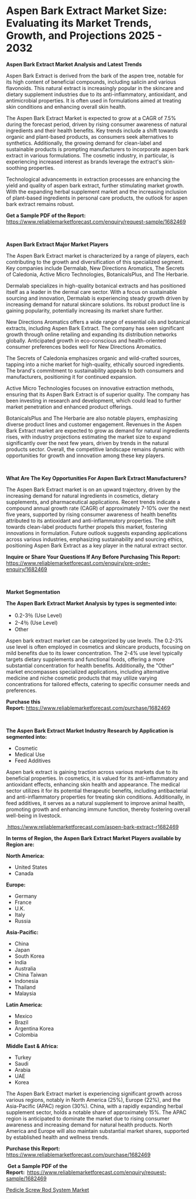 <p><h1>Aspen Bark Extract Market Size: Evaluating its Market Trends, Growth, and Projections 2025 - 2032</h1></p><p><strong>Aspen Bark Extract Market Analysis and Latest Trends</strong></p>
<p><p>Aspen Bark Extract is derived from the bark of the aspen tree, notable for its high content of beneficial compounds, including salicin and various flavonoids. This natural extract is increasingly popular in the skincare and dietary supplement industries due to its anti-inflammatory, antioxidant, and antimicrobial properties. It is often used in formulations aimed at treating skin conditions and enhancing overall skin health.</p><p>The Aspen Bark Extract Market is expected to grow at a CAGR of 7.5% during the forecast period, driven by rising consumer awareness of natural ingredients and their health benefits. Key trends include a shift towards organic and plant-based products, as consumers seek alternatives to synthetics. Additionally, the growing demand for clean-label and sustainable products is prompting manufacturers to incorporate aspen bark extract in various formulations. The cosmetic industry, in particular, is experiencing increased interest as brands leverage the extract's skin-soothing properties. </p><p>Technological advancements in extraction processes are enhancing the yield and quality of aspen bark extract, further stimulating market growth. With the expanding herbal supplement market and the increasing inclusion of plant-based ingredients in personal care products, the outlook for aspen bark extract remains robust.</p></p>
<p><strong>Get a Sample PDF of the Report:&nbsp;</strong> <a href="https://www.reliablemarketforecast.com/enquiry/request-sample/1682469?utm_campaign=2439&utm_medium=2&utm_source=Github&utm_content=ia&utm_term=26032025&utm_id=aspen-bark-extract">https://www.reliablemarketforecast.com/enquiry/request-sample/1682469</a></p>
<p>&nbsp;</p>
<p><strong>Aspen Bark Extract Major Market Players</strong></p>
<p><p>The Aspen Bark Extract market is characterized by a range of players, each contributing to the growth and diversification of this specialized segment. Key companies include Dermalab, New Directions Aromatics, The Secrets of Caledonia, Active Micro Technologies, BotanicalsPlus, and The Herbarie.</p><p>Dermalab specializes in high-quality botanical extracts and has positioned itself as a leader in the dermal care sector. With a focus on sustainable sourcing and innovation, Dermalab is experiencing steady growth driven by increasing demand for natural skincare solutions. Its robust product line is gaining popularity, potentially increasing its market share further.</p><p>New Directions Aromatics offers a wide range of essential oils and botanical extracts, including Aspen Bark Extract. The company has seen significant growth through online retailing and expanding its distribution networks globally. Anticipated growth in eco-conscious and health-oriented consumer preferences bodes well for New Directions Aromatics.</p><p>The Secrets of Caledonia emphasizes organic and wild-crafted sources, tapping into a niche market for high-quality, ethically sourced ingredients. The brand's commitment to sustainability appeals to both consumers and manufacturers, positioning it for continued expansion.</p><p>Active Micro Technologies focuses on innovative extraction methods, ensuring that its Aspen Bark Extract is of superior quality. The company has been investing in research and development, which could lead to further market penetration and enhanced product offerings.</p><p>BotanicalsPlus and The Herbarie are also notable players, emphasizing diverse product lines and customer engagement. Revenues in the Aspen Bark Extract market are expected to grow as demand for natural ingredients rises, with industry projections estimating the market size to expand significantly over the next few years, driven by trends in the natural products sector. Overall, the competitive landscape remains dynamic with opportunities for growth and innovation among these key players.</p></p>
<p>&nbsp;</p>
<p><strong>What Are The Key Opportunities For Aspen Bark Extract Manufacturers?</strong></p>
<p><p>The Aspen Bark Extract market is on an upward trajectory, driven by the increasing demand for natural ingredients in cosmetics, dietary supplements, and pharmaceutical applications. Recent trends indicate a compound annual growth rate (CAGR) of approximately 7-10% over the next five years, supported by rising consumer awareness of health benefits attributed to its antioxidant and anti-inflammatory properties. The shift towards clean-label products further propels this market, fostering innovations in formulation. Future outlook suggests expanding applications across various industries, emphasizing sustainability and sourcing ethics, positioning Aspen Bark Extract as a key player in the natural extract sector.</p></p>
<p><strong>Inquire or Share Your Questions If Any Before Purchasing This Report:</strong> <a href="https://www.reliablemarketforecast.com/enquiry/pre-order-enquiry/1682469?utm_campaign=2439&utm_medium=2&utm_source=Github&utm_content=ia&utm_term=26032025&utm_id=aspen-bark-extract">https://www.reliablemarketforecast.com/enquiry/pre-order-enquiry/1682469</a></p>
<p>&nbsp;</p>
<p><strong>Market Segmentation</strong></p>
<p><strong>The Aspen Bark Extract Market Analysis by types is segmented into:</strong></p>
<p><ul><li>0.2-3％ (Use Level)</li><li>2-4％ (Use Level)</li><li>Other</li></ul></p>
<p><p>Aspen bark extract market can be categorized by use levels. The 0.2-3% use level is often employed in cosmetics and skincare products, focusing on mild benefits due to its lower concentration. The 2-4% use level typically targets dietary supplements and functional foods, offering a more substantial concentration for health benefits. Additionally, the "Other" market encompasses specialized applications, including alternative medicine and niche cosmetic products that may utilize varying concentrations for tailored effects, catering to specific consumer needs and preferences.</p></p>
<p><strong>Purchase this Report:&nbsp;</strong><a href="https://www.reliablemarketforecast.com/purchase/1682469?utm_campaign=2439&utm_medium=2&utm_source=Github&utm_content=ia&utm_term=26032025&utm_id=aspen-bark-extract">https://www.reliablemarketforecast.com/purchase/1682469</a></p>
<p>&nbsp;</p>
<p><strong>The Aspen Bark Extract Market Industry Research by Application is segmented into:</strong></p>
<p><ul><li>Cosmetic</li><li>Medical Use</li><li>Feed Additives</li></ul></p>
<p><p>Aspen bark extract is gaining traction across various markets due to its beneficial properties. In cosmetics, it is valued for its anti-inflammatory and antioxidant effects, enhancing skin health and appearance. The medical sector utilizes it for its potential therapeutic benefits, including antibacterial and anti-inflammatory properties for treating skin conditions. Additionally, in feed additives, it serves as a natural supplement to improve animal health, promoting growth and enhancing immune function, thereby fostering overall well-being in livestock.</p></p>
<p><a href="https://www.reliablemarketforecast.com/aspen-bark-extract-r1682469?utm_campaign=2439&utm_medium=2&utm_source=Github&utm_content=ia&utm_term=26032025&utm_id=aspen-bark-extract">&nbsp;https://www.reliablemarketforecast.com/aspen-bark-extract-r1682469</a></p>
<p><strong>In terms of Region, the Aspen Bark Extract Market Players available by Region are:</strong></p>
<p>
    <p> <strong> North America: </strong>
        <ul>
            <li>United States</li>
            <li>Canada</li>
        </ul>
        </p> 
    <p> <strong> Europe: </strong>
        <ul>
            <li>Germany</li>
            <li>France</li>
            <li>U.K.</li>
            <li>Italy</li>
            <li>Russia</li>
        </ul>
        </p> 
    <p> <strong> Asia-Pacific: </strong>
        <ul>
            <li>China</li>
            <li>Japan</li>
            <li>South Korea</li>
            <li>India</li>
            <li>Australia</li>
            <li>China Taiwan</li>
            <li>Indonesia</li>
            <li>Thailand</li>
            <li>Malaysia</li>
        </ul>
        </p> 
    <p> <strong> Latin America: </strong>
        <ul>
            <li>Mexico</li>
            <li>Brazil</li>
            <li>Argentina Korea</li>
            <li>Colombia</li>
        </ul>
        </p> 
    <p> <strong> Middle East & Africa: </strong>
        <ul>
            <li>Turkey</li>
            <li>Saudi</li>
            <li>Arabia</li>
            <li>UAE</li>
            <li>Korea</li>
        </ul>
    </p>
    </p>
<p><p>The Aspen Bark Extract market is experiencing significant growth across various regions, notably in North America (25%), Europe (22%), and the Asia-Pacific (APAC) region (30%). China, with a rapidly expanding herbal supplement sector, holds a notable share of approximately 15%. The APAC region is anticipated to dominate the market due to rising consumer awareness and increasing demand for natural health products. North America and Europe will also maintain substantial market shares, supported by established health and wellness trends.</p></p>
<p><strong>Purchase this Report: </strong><a href="https://www.reliablemarketforecast.com/purchase/1682469?utm_campaign=2439&utm_medium=2&utm_source=Github&utm_content=ia&utm_term=26032025&utm_id=aspen-bark-extract">https://www.reliablemarketforecast.com/purchase/1682469</a></p>
<p>&nbsp;<strong>Get a Sample PDF of the Report:&nbsp;&nbsp;</strong><a href="https://www.reliablemarketforecast.com/enquiry/request-sample/1682469?utm_campaign=2439&utm_medium=2&utm_source=Github&utm_content=ia&utm_term=26032025&utm_id=aspen-bark-extract">https://www.reliablemarketforecast.com/enquiry/request-sample/1682469</a></p>
<p><strong></strong></p>
<p><p><a href="https://github.com/mayabungard8092/Market-Research-Report-List-1/blob/main/pedicle-screw-rod-system-market.md?utm_campaign=2439&utm_medium=2&utm_source=Github&utm_content=ia&utm_term=26032025&utm_id=aspen-bark-extract">Pedicle Screw Rod System Market</a></p></p>